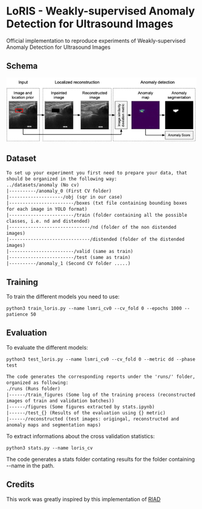 # LoRIS - Weakly-supervised Anomaly Detection for Ultrasound Images

Official implementation to reproduce experiments of Weakly-supervised Anomaly Detection for Ultrasound Images

## Schema
![schema](./schema.png) 

## Dataset
```
To set up your experiment you first need to prepare your data, that should be organized in the following way:
../datasets/anomaly (No cv)
|----------/anomaly_0 (First CV folder)
|--------------------/obj (sqr in our case)
|------------------------/boxes (txt file containing bounding boxes for each image in YOLO format)
|------------------------/train (folder containing all the possible classes, i.e. nd and distended)
|------------------------------/nd (folder of the non distended images)
|------------------------------/distended (folder of the distended images)
|------------------------/valid (same as train)
|------------------------/test (same as train)
|----------/anomaly_1 (Second CV folder .....)
```
## Training

To train the different models you need to use:
```
python3 train_loris.py --name lsmri_cv0 --cv_fold 0 --epochs 1000 --patience 50
```

## Evaluation
To evaluate the different models: 
```
python3 test_loris.py --name lsmri_cv0 --cv_fold 0 --metric dd --phase test
```
```
The code generates the corresponding reports under the 'runs/' folder, organized as following:
./runs (Runs folder)
|------/train_figures (Some log of the training process (reconstructed images of train and validation batches))
|------/figures (Some figures extracted by stats.ipynb)
|------/test_{} (Results of the evaluation using {} metric)
|------/reconstructed (test images: origingal, reconstructed and anomaly maps and segmentation maps)
```
To extract informations about the cross validation statistics:
```
python3 stats.py --name loris_cv
```
The code generates a stats folder contating results for the folder containing --name in the path.

## Credits
This work was greatly inspired by this implementation of [RIAD](https://www.google.com](https://github.com/plutoyuxie/Reconstruction-by-inpainting-for-visual-anomaly-detection/tree/main)https://github.com/plutoyuxie/Reconstruction-by-inpainting-for-visual-anomaly-detection/tree/main)
